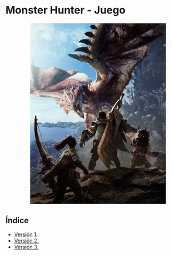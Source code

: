 <div align=justify>

# Monster Hunter - Juego

<div align=center>
    <img src="./img/image.png" width=370px heigth="auto">
</div>

## Índice

- [Versión 1.](https://github.com/nalleon/mh-game/tree/v1)
- [Versión 2.](https://github.com/nalleon/mh-game/tree/v2)
- [Versión 3.](https://github.com/nalleon/mh-game/tree/v3)

</div>